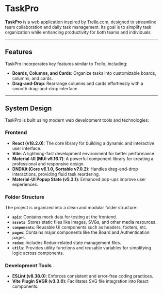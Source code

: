 # TaskPro

**TaskPro** is a web application inspired by [Trello.com](https://trello.com), designed to streamline team collaboration and daily task management. Its goal is to simplify task organization while enhancing productivity for both teams and individuals.

---

## Features

TaskPro incorporates key features similar to Trello, including:

- **Boards, Columns, and Cards**: Organize tasks into customizable boards, columns, and cards.
- **Drag-and-Drop**: Rearrange columns and cards effortlessly with a smooth drag-and-drop interface.

---

## System Design

TaskPro is built using modern web development tools and technologies:

### **Frontend**
- **React (v18.2.0)**: The core library for building a dynamic and interactive user interface.
- **Vite**: A lightning-fast development environment for better performance.
- **Material-UI (MUI v5.16.7)**: A powerful component library for creating a professional and responsive design.
- **DNDKit (Core v6.1.0, Sortable v7.0.2)**: Handles drag-and-drop interactions, providing fluid task reordering.
- **Material-UI Popup State (v5.3.1)**: Enhanced pop-ups improve user experiences.

### **Folder Structure**
The project is organized into a clean and modular folder structure:
- **`apis`**: Contains mock data for testing at the frontend.
- **`assets`**: Stores static files like images, SVGs, and other media resources.
- **`components`**: Reusable UI components such as headers, footers, etc.
- **`pages`**: Contains major components like the Board and Authentication pages.
- **`redux`**: Includes Redux-related state management files.
- **`utils`**: Provides utility functions and reusable variables for simplifying logic across components.

### **Development Tools**
- **ESLint (v8.38.0)**: Enforces consistent and error-free coding practices.
- **Vite Plugin SVGR (v3.3.0)**: Facilitates SVG file integration into React components.
